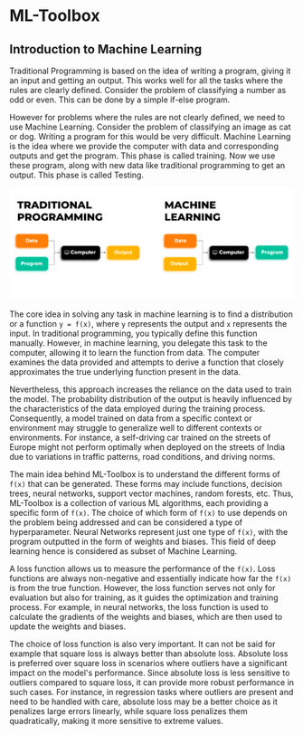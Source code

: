 # ML-Toolbox

## Introduction to Machine Learning

Traditional Programming is based on the idea of writing a program, giving it an input and getting an output. This works well for all the tasks where the rules are clearly defined. Consider the problem of classifying a number as odd or even. This can be done by a simple if-else program.

However for problems where the rules are not clearly defined, we need to use Machine Learning. Consider the problem of classifying an image as cat or dog. Writing a program for this would be very difficult. Machine Learning is the idea where we provide the computer with data and corresponding outputs and get the program. This phase is called training. Now we use these program, along with new data like traditional programming to get an output. This phase is called Testing.

<img src="assets/intro-comparison.png" alt="Comparison between traditional programming and machine learning">

The core idea in solving any task in machine learning is to find a distribution or a function ```y = f(x)```, where ```y``` represents the output and ```x``` represents the input. In traditional programming, you typically define this function manually. However, in machine learning, you delegate this task to the computer, allowing it to learn the function from data. The computer examines the data provided and attempts to derive a function that closely approximates the true underlying function present in the data.

Nevertheless, this approach increases the reliance on the data used to train the model. The probability distribution of the output is heavily influenced by the characteristics of the data employed during the training process. Consequently, a model trained on data from a specific context or environment may struggle to generalize well to different contexts or environments. For instance, a self-driving car trained on the streets of Europe might not perform optimally when deployed on the streets of India due to variations in traffic patterns, road conditions, and driving norms. 

The main idea behind ML-Toolbox is to understand the different forms of ```f(x)``` that can be generated. These forms may include functions, decision trees, neural networks, support vector machines, random forests, etc. Thus, ML-Toolbox is a collection of various ML algorithms, each providing a specific form of ```f(x)```. The choice of which form of ```f(x)``` to use depends on the problem being addressed and can be considered a type of hyperparameter. Neural Networks represent just one type of ```f(x)```, with the program outputted in the form of weights and biases. This field of deep learning hence is considered as subset of Machine Learning.

A loss function allows us to measure the performance of the ```f(x)```. Loss functions are always non-negative and essentially indicate how far the ```f(x)``` is from the true function. However, the loss function serves not only for evaluation but also for training, as it guides the optimization and training process. For example, in neural networks, the loss function is used to calculate the gradients of the weights and biases, which are then used to update the weights and biases.

The choice of loss function is also very important. It can not be said for example that square loss is always better than absolute loss. Absolute loss is preferred over square loss in scenarios where outliers have a significant impact on the model's performance. Since absolute loss is less sensitive to outliers compared to square loss, it can provide more robust performance in such cases. For instance, in regression tasks where outliers are present and need to be handled with care, absolute loss may be a better choice as it penalizes large errors linearly, while square loss penalizes them quadratically, making it more sensitive to extreme values.
